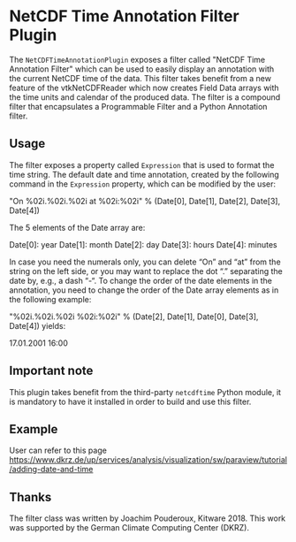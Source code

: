 # NetCDF Time Annotation Filter Plugin

The `NetCDFTimeAnnotationPlugin` exposes a filter called "NetCDF Time
Annotation Filter" which can be used to easily display an annotation with
the current NetCDF time of the data. This filter takes benefit from a new
feature of the vtkNetCDFReader which now creates Field Data arrays with the
time units and calendar of the produced data. The filter is a compound filter
that encapsulates a Programmable Filter and a Python Annotation filter.

## Usage
The filter exposes a property called `Expression` that is used to format the time
string.
The default date and time annotation, created by the following command in the
`Expression` property, which can be modified by the user:

"On %02i.%02i.%02i at %02i:%02i" % (Date[0], Date[1], Date[2], Date[3], Date[4])

The 5 elements of the Date array are:

Date[0]: year
Date[1]: month
Date[2]: day
Date[3]: hours
Date[4]: minutes

In case you need the numerals only, you can delete “On” and “at” from the string
on the left side, or you may want to replace the dot “.” separating the date by,
e.g., a dash “-“. To change the order of the date elements in the annotation,
you need to change the order of the Date array elements as in the following example:

"%02i.%02i.%02i %02i:%02i" % (Date[2], Date[1], Date[0], Date[3], Date[4]) yields:

17.01.2001 16:00

## Important note

This plugin takes benefit from the third-party `netcdftime`
Python module, it is mandatory to have it installed in order to build
and use this filter.

## Example
User can refer to this page
https://www.dkrz.de/up/services/analysis/visualization/sw/paraview/tutorial/adding-date-and-time

## Thanks
The filter class was written by Joachim Pouderoux, Kitware 2018.
This work was supported by the German Climate Computing Center (DKRZ).
